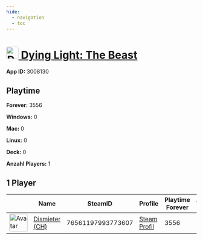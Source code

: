 ```yaml
---
hide:
  - navigation
  - toc
---
```

#  <a href="https://steamdb.info/app/3008130"><img src="https://media.steampowered.com/steamcommunity/public/images/apps/3008130/48a57f9344332b2c9c16c3590a14af7b39abd8eb.jpg" alt="Dying Light: The Beast" style="width:32px;height:32px;border-radius:4px;" /> Dying Light: The Beast</a>

**App ID:** 3008130

## Playtime

**Forever:** 3556

**Windows:** 0

**Mac:** 0

**Linux:** 0

**Deck:** 0

**Anzahl Players:** 1
## 1 Player

<table id="charts-table" class="display" style="width:100%">
            <thead>
                <tr>
                    <th></th>
                    <th>Name</th>
                    <th>SteamID</th>
                    <th>Profile</th>
                    <th>Playtime Forever</th>
                    <th>Windows</th>
                    <th>Mac</th>
                    <th>Linux</th>
                    <th>Deck</th>
                    <th>Last Played</th>
                    <th>Playtime 2 Weeks</th>
                </tr>
            </thead>
            <tbody>
        <tr>
<td><a href="https://steamcommunity.com/profiles/76561197993773607/" target="_blank"><img src="https://avatars.steamstatic.com/d83d70483792572cace3586b41ad5ed65779d2d6_full.jpg" alt="Avatar" style="width:48px;height:48px;border-radius:4px;"></a></td><td><a href="/player/76561197993773607">Dismieter (CH)</a></td><td>76561197993773607</td><td><a href="https://steamcommunity.com/profiles/76561197993773607/" target="_blank">Steam Profil</a></td><td>3556</td><td>0</td><td>0</td><td>0</td><td>0</td><td>0</td><td>994</td></tr>
</tbody>
</table>
